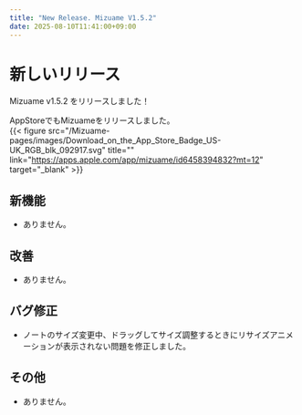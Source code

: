 ```yaml
---
title: "New Release. Mizuame V1.5.2"
date: 2025-08-10T11:41:00+09:00
---
```



# 新しいリリース
Mizuame v1.5.2 をリリースしました！

AppStoreでもMizuameをリリースしました。  
{{< figure src="/Mizuame-pages/images/Download_on_the_App_Store_Badge_US-UK_RGB_blk_092917.svg" title="" link="https://apps.apple.com/app/mizuame/id6458394832?mt=12" target="_blank" >}}

## 新機能
- ありません。

## 改善
- ありません。

## バグ修正
- ノートのサイズ変更中、ドラッグしてサイズ調整するときにリサイズアニメーションが表示されない問題を修正しました。

## その他
- ありません。
